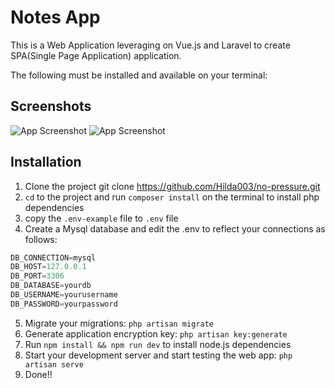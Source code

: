
# Notes App

This is a Web Application leveraging on Vue.js and Laravel to create SPA(Single Page Application) application.

The following must be installed and available on your terminal:


## Screenshots

![App Screenshot](![image](https://github.com/Hilda003/no-pressure/assets/118154498/545f2125-eb17-438f-b985-943ce5f1bfa0)
)
![App Screenshot](![image](https://github.com/Hilda003/no-pressure/assets/118154498/320b87f8-3c63-48c4-b795-4ab5d2b70209))



## Installation

1. Clone the project git clone https://github.com/Hilda003/no-pressure.git
2. `cd` to the project and run `composer install` on the terminal to install php dependencies
3. copy the `.env-example` file to `.env` file
4. Create a Mysql database and edit the .env to reflect your connections as follows:
```javascript
DB_CONNECTION=mysql
DB_HOST=127.0.0.1
DB_PORT=3306
DB_DATABASE=yourdb
DB_USERNAME=yourusername
DB_PASSWORD=yourpassword
```
5. Migrate your migrations: `php artisan migrate`
6. Generate application encryption key: `php artisan key:generate`
7. Run `npm install && npm run dev` to install node.js dependencies
8. Start your development server and start testing the web app: `php artisan serve`
9. Done!!

